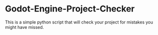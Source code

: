 # Godot-Engine-Project-Checker
This is a simple python script that will check your project for mistakes you might have missed.
